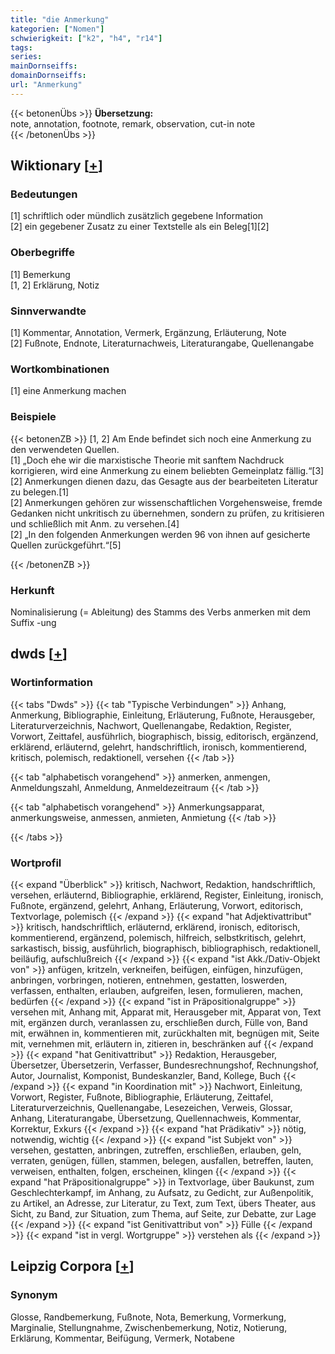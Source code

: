 ```yaml
---
title: "die Anmerkung"
kategorien: ["Nomen"]
schwierigkeit: ["k2", "h4", "r14"]
tags:
series:
mainDornseiffs:
domainDornseiffs:
url: "Anmerkung"
---
```


{{< betonenÜbs >}}
**Übersetzung:**  
note, annotation, footnote, remark, observation, cut-in note  
{{< /betonenÜbs >}}

## Wiktionary [[+](https://de.wiktionary.org/wiki/Anmerkung)]

### Bedeutungen
[1] schriftlich oder mündlich zusätzlich gegebene Information  
[2] ein gegebener Zusatz zu einer Textstelle als ein Beleg[1][2]  

### Oberbegriffe
[1] Bemerkung  
[1, 2] Erklärung, Notiz  

### Sinnverwandte
[1] Kommentar, Annotation, Vermerk, Ergänzung, Erläuterung, Note  
[2] Fußnote, Endnote, Literaturnachweis, Literaturangabe, Quellenangabe  

### Wortkombinationen
[1] eine Anmerkung machen  

### Beispiele
{{< betonenZB >}}
[1, 2] Am Ende befindet sich noch eine Anmerkung zu den verwendeten Quellen.  
[1] „Doch ehe wir die marxistische Theorie mit sanftem Nachdruck korrigieren, wird eine Anmerkung zu einem beliebten Gemeinplatz fällig.“[3]  
[2] Anmerkungen dienen dazu, das Gesagte aus der bearbeiteten Literatur zu belegen.[1]  
[2]  Anmerkungen gehören zur wissenschaftlichen Vorgehensweise, fremde Gedanken nicht unkritisch zu übernehmen, sondern zu prüfen, zu kritisieren und schließlich mit Anm. zu versehen.[4]  
[2] „In den folgenden Anmerkungen werden 96 von ihnen auf gesicherte Quellen zurückgeführt.“[5]  

{{< /betonenZB >}}
### Herkunft
Nominalisierung (= Ableitung) des Stamms des Verbs anmerken mit dem Suffix -ung  



## dwds [[+](https://www.dwds.de/wb/Anmerkung)]

### Wortinformation
{{< tabs "Dwds" >}}
{{< tab "Typische Verbindungen" >}}
Anhang, Anmerkung, Bibliographie, Einleitung, Erläuterung, Fußnote, Herausgeber, Literaturverzeichnis, Nachwort, Quellenangabe, Redaktion, Register, Vorwort, Zeittafel, ausführlich, biographisch, bissig, editorisch, ergänzend, erklärend, erläuternd, gelehrt, handschriftlich, ironisch, kommentierend, kritisch, polemisch, redaktionell, versehen
{{< /tab >}}

{{< tab "alphabetisch vorangehend" >}}
anmerken, anmengen, Anmeldungszahl, Anmeldung, Anmeldezeitraum
{{< /tab >}}

{{< tab "alphabetisch vorangehend" >}}
Anmerkungsapparat, anmerkungsweise, anmessen, anmieten, Anmietung
{{< /tab >}}

{{< /tabs >}}

### Wortprofil
{{< expand "Überblick" >}} kritisch, Nachwort, Redaktion, handschriftlich, versehen, erläuternd, Bibliographie, erklärend, Register, Einleitung, ironisch, Fußnote, ergänzend, gelehrt, Anhang, Erläuterung, Vorwort, editorisch, Textvorlage, polemisch {{< /expand >}}
{{< expand "hat Adjektivattribut" >}} kritisch, handschriftlich, erläuternd, erklärend, ironisch, editorisch, kommentierend, ergänzend, polemisch, hilfreich, selbstkritisch, gelehrt, sarkastisch, bissig, ausführlich, biographisch, bibliographisch, redaktionell, beiläufig, aufschlußreich {{< /expand >}}
{{< expand "ist Akk./Dativ-Objekt von" >}} anfügen, kritzeln, verkneifen, beifügen, einfügen, hinzufügen, anbringen, vorbringen, notieren, entnehmen, gestatten, loswerden, verfassen, enthalten, erlauben, aufgreifen, lesen, formulieren, machen, bedürfen {{< /expand >}}
{{< expand "ist in Präpositionalgruppe" >}} versehen mit, Anhang mit, Apparat mit, Herausgeber mit, Apparat von, Text mit, ergänzen durch, veranlassen zu, erschließen durch, Fülle von, Band mit, erwähnen in, kommentieren mit, zurückhalten mit, begnügen mit, Seite mit, vernehmen mit, erläutern in, zitieren in, beschränken auf {{< /expand >}}
{{< expand "hat Genitivattribut" >}} Redaktion, Herausgeber, Übersetzer, Übersetzerin, Verfasser, Bundesrechnungshof, Rechnungshof, Autor, Journalist, Komponist, Bundeskanzler, Band, Kollege, Buch {{< /expand >}}
{{< expand "in Koordination mit" >}} Nachwort, Einleitung, Vorwort, Register, Fußnote, Bibliographie, Erläuterung, Zeittafel, Literaturverzeichnis, Quellenangabe, Lesezeichen, Verweis, Glossar, Anhang, Literaturangabe, Übersetzung, Quellennachweis, Kommentar, Korrektur, Exkurs {{< /expand >}}
{{< expand "hat Prädikativ" >}} nötig, notwendig, wichtig {{< /expand >}}
{{< expand "ist Subjekt von" >}} versehen, gestatten, anbringen, zutreffen, erschließen, erlauben, geln, verraten, genügen, füllen, stammen, belegen, ausfallen, betreffen, lauten, verweisen, enthalten, folgen, erscheinen, klingen {{< /expand >}}
{{< expand "hat Präpositionalgruppe" >}} in Textvorlage, über Baukunst, zum Geschlechterkampf, im Anhang, zu Aufsatz, zu Gedicht, zur Außenpolitik, zu Artikel, an Adresse, zur Literatur, zu Text, zum Text, übers Theater, aus Sicht, zu Band, zur Situation, zum Thema, auf Seite, zur Debatte, zur Lage {{< /expand >}}
{{< expand "ist Genitivattribut von" >}} Fülle {{< /expand >}}
{{< expand "ist in vergl. Wortgruppe" >}} verstehen als {{< /expand >}}

## Leipzig Corpora [[+](https://corpora.uni-leipzig.de/en/res?word=Anmerkung&corpusId=deu_newscrawl-public_2018)]


### Synonym
Glosse, Randbemerkung, Fußnote, Nota, Bemerkung, Vormerkung, Marginalie, Stellungnahme, Zwischenbemerkung, Notiz, Notierung, Erklärung, Kommentar, Beifügung, Vermerk, Notabene

